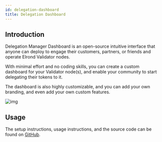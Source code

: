 ```yaml
---
id: delegation-dashboard
title: Delegation Dashboard
---
```


[comment]: # (mx-context)

[comment]: # (mx-context)

## **Introduction**

Delegation Manager Dashboard is an open-source intuitive interface that anyone can deploy to engage their customers, partners, or friends and operate Elrond Validator nodes.

With minimal effort and no coding skills, you can create a custom dashboard for your Validator node(s), and enable your community to start delegating their tokens to it.

The dashboard is also highly customizable, and you can add your own branding, and even add your own custom features.

![img](/validators/delegation-dashboard.png)

[comment]: # (mx-context)

## **Usage**

The setup instructions, usage instructions, and the source code can be found on [GitHub](https://github.com/multiversx/mx-delegation-dapp).
